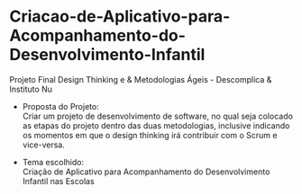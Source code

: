 # Criacao-de-Aplicativo-para-Acompanhamento-do-Desenvolvimento-Infantil
Projeto Final Design Thinking e &amp; Metodologias Ágeis - Descomplica &amp; Instituto Nu

- Proposta do Projeto: <br>
Criar um projeto de desenvolvimento de software, no qual seja colocado as etapas do projeto dentro das duas metodologias, inclusive indicando os momentos em que o design thinking irá contribuir com o Scrum e vice-versa.

- Tema escolhido: <br>
Criação de Aplicativo para Acompanhamento do Desenvolvimento Infantil nas Escolas
